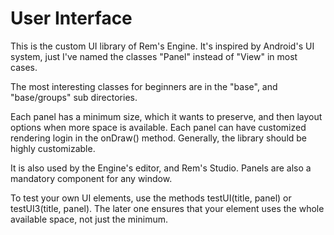 # User Interface

This is the custom UI library of Rem's Engine.
It's inspired by Android's UI system, just I've named the classes "Panel" instead of "View" in most cases.

The most interesting classes for beginners are in the "base", and "base/groups" sub directories.

Each panel has a minimum size, which it wants to preserve, and then layout options when more space is available.
Each panel can have customized rendering login in the onDraw() method.
Generally, the library should be highly customizable.

It is also used by the Engine's editor, and Rem's Studio.
Panels are also a mandatory component for any window.

To test your own UI elements, use the methods testUI(title, panel) or testUI3(title, panel).
The later one ensures that your element uses the whole available space, not just the minimum.